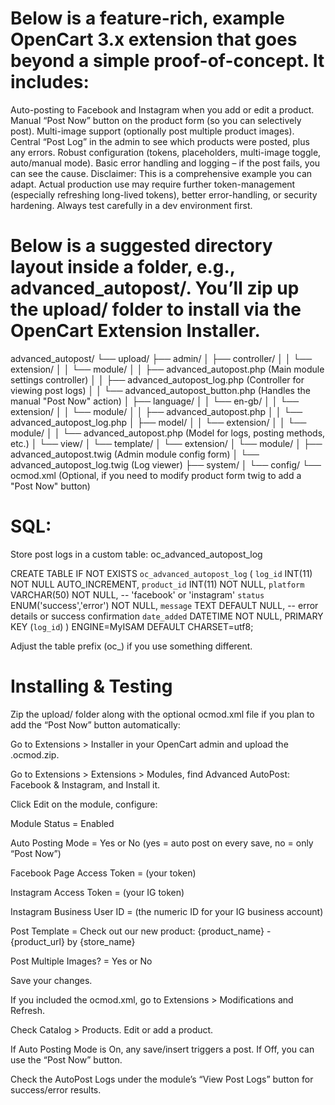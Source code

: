 # Below is a feature-rich, example OpenCart 3.x extension that goes beyond a simple proof-of-concept. It includes:

Auto-posting to Facebook and Instagram when you add or edit a product.
Manual “Post Now” button on the product form (so you can selectively post).
Multi-image support (optionally post multiple product images).
Central “Post Log” in the admin to see which products were posted, plus any errors.
Robust configuration (tokens, placeholders, multi-image toggle, auto/manual mode).
Basic error handling and logging – if the post fails, you can see the cause.
Disclaimer: This is a comprehensive example you can adapt. Actual production use may require further token-management (especially refreshing long-lived tokens), better error-handling, or security hardening. Always test carefully in a dev environment first.

# Below is a suggested directory layout inside a folder, e.g., advanced_autopost/. You’ll zip up the upload/ folder to install via the OpenCart Extension Installer.

advanced_autopost/
└── upload/
    ├── admin/
    │   ├── controller/
    │   │   └── extension/
    │   │       └── module/
    │   │           ├── advanced_autopost.php      (Main module settings controller)
    │   │           ├── advanced_autopost_log.php  (Controller for viewing post logs)
    │   │           └── advanced_autopost_button.php (Handles the manual "Post Now" action)
    │   ├── language/
    │   │   └── en-gb/
    │   │       └── extension/
    │   │           └── module/
    │   │               ├── advanced_autopost.php
    │   │               └── advanced_autopost_log.php
    │   ├── model/
    │   │   └── extension/
    │   │       └── module/
    │   │           └── advanced_autopost.php      (Model for logs, posting methods, etc.)
    │   └── view/
    │       └── template/
    │           └── extension/
    │               └── module/
    │                   ├── advanced_autopost.twig (Admin module config form)
    │                   └── advanced_autopost_log.twig (Log viewer)
    ├── system/
    │   └── config/
    └── ocmod.xml (Optional, if you need to modify product form twig to add a "Post Now" button)

# SQL: 

Store post logs in a custom table: oc_advanced_autopost_log

CREATE TABLE IF NOT EXISTS `oc_advanced_autopost_log` (
  `log_id` INT(11) NOT NULL AUTO_INCREMENT,
  `product_id` INT(11) NOT NULL,
  `platform` VARCHAR(50) NOT NULL,         -- 'facebook' or 'instagram'
  `status` ENUM('success','error') NOT NULL,
  `message` TEXT DEFAULT NULL,             -- error details or success confirmation
  `date_added` DATETIME NOT NULL,
  PRIMARY KEY (`log_id`)
) ENGINE=MyISAM DEFAULT CHARSET=utf8;

Adjust the table prefix (oc_) if you use something different.

# Installing & Testing
Zip the upload/ folder along with the optional ocmod.xml file if you plan to add the “Post Now” button automatically:

Go to Extensions > Installer in your OpenCart admin and upload the .ocmod.zip.

Go to Extensions > Extensions > Modules, find Advanced AutoPost: Facebook & Instagram, and Install it.

Click Edit on the module, configure:

Module Status = Enabled

Auto Posting Mode = Yes or No (yes = auto post on every save, no = only “Post Now”)

Facebook Page Access Token = (your token)

Instagram Access Token = (your IG token)

Instagram Business User ID = (the numeric ID for your IG business account)

Post Template = Check out our new product: {product_name} - {product_url} by {store_name}

Post Multiple Images? = Yes or No

Save your changes.

If you included the ocmod.xml, go to Extensions > Modifications and Refresh.

Check Catalog > Products. Edit or add a product.

If Auto Posting Mode is On, any save/insert triggers a post. If Off, you can use the “Post Now” button.

Check the AutoPost Logs under the module’s “View Post Logs” button for success/error results.
